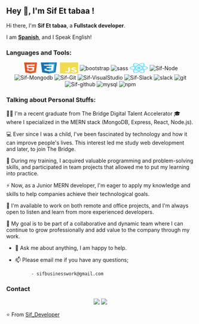 ## Hey 👋, I'm Sif Et tabaa !

Hi there, I'm **Sif Et tabaa**, a **Fullstack developer**.

I am  **[Spanish](https://es.wikipedia.org/wiki/España)**, and I Speak English!



### Languages and Tools:
  <p align="center">
  <img align="center" alt="Sif-HTML" height="30" width="40" src="https://raw.githubusercontent.com/devicons/devicon/master/icons/html5/html5-original.svg">
  <img align="center" alt="Sif-CSS" height="30" width="50" src="https://raw.githubusercontent.com/devicons/devicon/master/icons/css3/css3-original.svg">
  <img align="center" alt="Sif-Js" height="30" width="50" src="https://raw.githubusercontent.com/devicons/devicon/master/icons/javascript/javascript-plain.svg">
  <img align="center" alt="bootstrap" height="30" width="30" src="https://cdn.jsdelivr.net/gh/devicons/devicon/icons/bootstrap/bootstrap-original.svg">
  <img align="center" alt="sass" height="30" width="50" src="https://cdn.jsdelivr.net/gh/devicons/devicon/icons/sass/sass-original.svg">
  <img align="center" alt="Sif-React" height="30" width="50" src="https://raw.githubusercontent.com/devicons/devicon/master/icons/react/react-original.svg">
  <img align="center" alt="Sif-Node" height="30" width="50" src="https://cdn.jsdelivr.net/gh/devicons/devicon/icons/nodejs/nodejs-original.svg">
  <img align="center" alt="Sif-Mongodb" height="30" width="50" src="https://cdn.jsdelivr.net/gh/devicons/devicon/icons/mongodb/mongodb-original-wordmark.svg">
  <img align="center" alt="Sif-Git" height="30" width="50" src="https://cdn.jsdelivr.net/gh/devicons/devicon/icons/git/git-original.svg">
  <img align="center" alt="Sif-VisualStudio" height="30" width="30" src="https://cdn.svgporn.com/logos/visual-studio-code.svg">
  <img align="center" alt="Sif-Slack" height="30" width="30" src="https://cdn.jsdelivr.net/gh/devicons/devicon/icons/slack/slack-original.svg"> 
  <img align="center" alt="slack" height="30" width="50"src="https://cdn.jsdelivr.net/gh/devicons/devicon/icons/docker/docker-original-wordmark.svg">
  <img align="center" alt="git" height="30" width="50"src="https://cdn.jsdelivr.net/gh/devicons/devicon/icons/git/git-plain.svg">
  <img align="center" alt="Sif-github" height="30" width="50" src="https://cdn.jsdelivr.net/gh/devicons/devicon/icons/github/github-original.svg">
  <img align="center" alt="mysql" height="30" width="50" src="https://cdn.jsdelivr.net/gh/devicons/devicon/icons/mysql/mysql-plain.svg">
  <img align="center" alt="npm" height="30" width="50" src="https://cdn.jsdelivr.net/gh/devicons/devicon/icons/npm/npm-original-wordmark.svg">
      </p> 

### Talking about Personal Stuffs:
👦🏻 I'm a recent graduate from The Bridge Digital Talent Accelerator 🎓where I specialized in the MERN stack (MongoDB, Express, React, Node.js).

💻 Ever since I was a child, I've been fascinated by technology and how it can improve people's lives.
This interest led me study web development and later, to join The Bridge.

🔧 During my training, I acquired valuable programming and problem-solving skills, and participated in team projects that allowed me to put my learning into practice.

⚡️ Now, as a Junior MERN developer, I'm eager to apply my knowledge and skills to help companies achieve their technological goals.

💬 I'm available to work on both remote and office projects, and I'm always open to listen and learn from more experienced developers.

🤝 My goal is to be part of a collaborative and dynamic team where I can continue to grow professionally and add value to the company through my work.

- 💬 Ask me about anything, I am happy to help.
- 📫 Please email me if you have any questions; 
            
            - sifbusinesswork@gmail.com

      
### Contact
<p align="center">
   <a href = "https://mail.google.com/mail/?view=cm&fs=1&to=sifbusinesswork@gmail.com
"><img src="https://img.shields.io/badge/-Gmail-%23333?style=for-the-badge&logo=gmail&logoColor=white" target="_blank"></a>
    <a href="https://www.linkedin.com/in/sif-ettabaa/" target="_blank"><img src="https://img.shields.io/badge/-LinkedIn-%230077B5?style=for-the-badge&logo=linkedin&logoColor=white" target="_blank"></a> 
</p>


⭐️ From [Sif_Developer](https://github.com/sif-developer)
